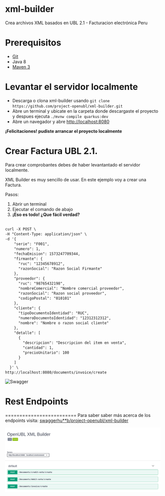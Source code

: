 # xml-builder
Crea archivos XML basados en UBL 2.1 - Facturacion electrónica Peru

# Prerequisitos
- [Git](https://git-scm.com/)
- Java 8
- [Maven 3](https://maven.apache.org/download.cgi)

# Levantar el servidor localmente
- Descarga o clona xml-builder usando `git clone https://github.com/project-openubl/xml-builder.git`
- Abre un terminal y ubicate en la carpeta donde descargaste el proyecto y despues ejecuta `./mvnw compile quarkus:dev`
- Abre un navegador y abre [http://localhost:8080](http://localhost:8080)

**¡Felicitaciones! pudiste arrancar el proyecto localmente**

# Crear Factura UBL 2.1.
Para crear comprobantes debes de haber levantantado el servidor localmente.

XML Builder es muy sencillo de usar. En este ejemplo voy a crear una Factura.

Pasos:
1. Abrir un terminal
1. Ejecutar el comando de abajo
1. **¡Eso es todo! ¿Que fácil verdad?**

```

curl -X POST \
-H "Content-Type: application/json" \
-d '{
    "serie": "F001",
    "numero": 1,
    "fechaEmision": 1573247709344,
    "firmante": {
      "ruc": "12345678912",
      "razonSocial": "Razon Social Firmante"
    },
    "proveedor": {
      "ruc": "98765432198",
      "nombreComercial": "Nombre comercial proveedor",
      "razonSocial": "Razon social proveedor",
      "codigoPostal": "010101"
    },
    "cliente": {
      "tipoDocumentoIdentidad": "RUC",
      "numeroDocumentoIdentidad": "12312312312",
      "nombre": "Nombre o razon social cliente"
    },
    "detalle": [
      {
        "descripcion": "Descripcion del item en venta",
        "cantidad": 1,
        "precioUnitario": 100
      }
    ]
  }' \
http://localhost:8080/documents/invoice/create
```

![Swagger](docs/images/curl.gif)

# Rest Endpoints
=========================
Para saber saber más acerca de los endpoints visita:  [swaggerhu**b/project-openubl/xml-builder](https://app.swaggerhub.com/apis-docs/project-openubl/xml-builder)

![Swagger](docs/images/swagger.png)